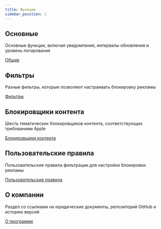 ```yaml
---
title: Функции
sidebar_position: 1
---
```


## Основные

Основные функции, включая уведомления, интервалы обновления и уровень логирования

[Общие](adguard-for-safari/features/general.md)

## Фильтры

Разные фильтры, которые позволяют настраивать блокировку рекламы

[Фильтры](/adguard-for-safari/features/filters.md)

## Блокировщики контента

Шесть тематических блокировщиков контента, соответствующих требованиям Apple

[Блокировщики контента](/adguard-for-safari/features/content-blockers/content-blockers.md)

## Пользовательские правила

Пользовательские правила фильтрации для настройки блокировки рекламы

[Пользовательские правила](/adguard-for-safari/features/rules.md)

## О компании

Раздел со ссылками на юридические документы, репозиторий GitHub и историю версий

[О программе](/adguard-for-safari/features/about.md)

